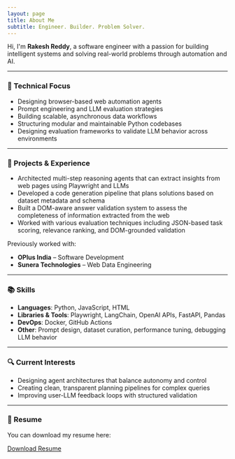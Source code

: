 ```yaml
---
layout: page
title: About Me
subtitle: Engineer. Builder. Problem Solver.
---
```


Hi, I'm **Rakesh Reddy**, a software engineer with a passion for building intelligent systems and solving real-world problems through automation and AI.

---

### 🔧 Technical Focus

- Designing browser-based web automation agents  
- Prompt engineering and LLM evaluation strategies  
- Building scalable, asynchronous data workflows  
- Structuring modular and maintainable Python codebases  
- Designing evaluation frameworks to validate LLM behavior across environments

---

### 🧠 Projects & Experience

- Architected multi-step reasoning agents that can extract insights from web pages using Playwright and LLMs  
- Developed a code generation pipeline that plans solutions based on dataset metadata and schema  
- Built a DOM-aware answer validation system to assess the completeness of information extracted from the web  
- Worked with various evaluation techniques including JSON-based task scoring, relevance ranking, and DOM-grounded validation

Previously worked with:
- **OPlus India** – Software Development
- **Sunera Technologies** – Web Data Engineering

---

### 📚 Skills

- **Languages**: Python, JavaScript, HTML  
- **Libraries & Tools**: Playwright, LangChain, OpenAI APIs, FastAPI, Pandas  
- **DevOps**: Docker, GitHub Actions  
- **Other**: Prompt design, dataset curation, performance tuning, debugging LLM behavior

---

### 🔍 Current Interests

- Designing agent architectures that balance autonomy and control  
- Creating clean, transparent planning pipelines for complex queries  
- Improving user-LLM feedback loops with structured validation

---

### 📄 Resume

You can download my resume here:

<p><a href="/assets/files/m_rakesh_reddy_resume.pdf" class="btn btn--primary">Download Resume</a></p>
